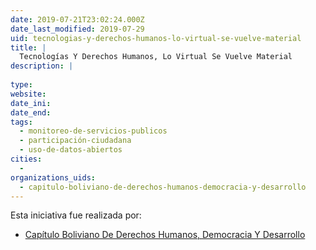 ```yaml
---
date: 2019-07-21T23:02:24.000Z
date_last_modified: 2019-07-29
uid: tecnologias-y-derechos-humanos-lo-virtual-se-vuelve-material
title: |
  Tecnologías Y Derechos Humanos, Lo Virtual Se Vuelve Material
description: |
  
type: 
website: 
date_ini: 
date_end: 
tags:
  - monitoreo-de-servicios-publicos
  - participación-ciudadana
  - uso-de-datos-abiertos
cities: 
  - 
organizations_uids:
  - capitulo-boliviano-de-derechos-humanos-democracia-y-desarrollo
---
```


Esta iniciativa fue realizada por:

- [Capítulo Boliviano De Derechos Humanos, Democracia Y Desarrollo](/organizaciones/capitulo-boliviano-de-derechos-humanos-democracia-y-desarrollo)
